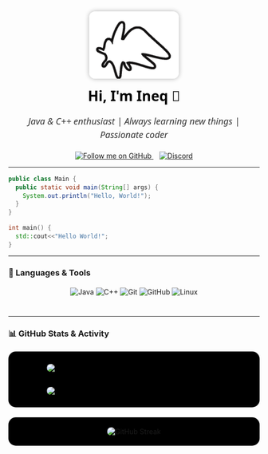 <div align="center">
  <img src="./LOGO.png" alt="LOGO" width="180" style="border-radius: 12px; box-shadow: 0 0 10px rgba(0,0,0,0.3);" />
  
  <h1 style="color: #000000; margin-top: 12px; font-weight: 700; font-family: 'Segoe UI', Tahoma, Geneva, Verdana, sans-serif;">
    Hi, I'm <b>Ineq</b> 👋
  </h1>
  
  <p style="font-size: 18px; color: #333333; max-width: 600px; margin: 12px auto 20px; line-height: 1.5; font-style: italic; font-family: 'Segoe UI', Tahoma, Geneva, Verdana, sans-serif;">
    Java &amp; C++ enthusiast | Always learning new things | Passionate coder
  </p>

  <p>
    <a href="https://github.com/TheIneq" target="_blank" rel="noopener" style="margin-right: 12px;">
      <img src="https://img.shields.io/github/followers/TheIneq?style=social&label=Follow&color=black" alt="Follow me on GitHub" />
    </a>
    <a href="https://discord.gg/8y48sTTNCW" target="_blank" rel="noopener">
      <img src="https://img.shields.io/badge/Discord-theineq-000000?style=flat&logo=discord&logoColor=white" alt="Discord" />
    </a>
  </p>
</div>

---
```java
public class Main {
  public static void main(String[] args) {
    System.out.println("Hello, World!");
  }
}
```

```cpp
int main() {
  std::cout<<"Hello World!";
}
```

---

### 🧰 Languages & Tools

<p align="center" style="margin-top: 20px; margin-bottom: 40px;">
  <img alt="Java" src="https://img.shields.io/badge/Java-000000?style=for-the-badge&logo=java&logoColor=white" />
  <img alt="C++" src="https://img.shields.io/badge/C++-000000?style=for-the-badge&logo=c%2B%2B&logoColor=white" />
  <img alt="Git" src="https://img.shields.io/badge/Git-000000?style=for-the-badge&logo=git&logoColor=white" />
  <img alt="GitHub" src="https://img.shields.io/badge/GitHub-000000?style=for-the-badge&logo=github&logoColor=white" />
  <img alt="Linux" src="https://img.shields.io/badge/Linux-000000?style=for-the-badge&logo=linux&logoColor=white" />
</p>

---

### 📊 GitHub Stats & Activity

<div align="center" style="background-color: #000000; padding: 25px 15px; border-radius: 15px; display: flex; justify-content: center; gap: 30px; flex-wrap: wrap; margin-top: 20px; margin-bottom: 20px;">
  <img src="https://github-readme-stats.vercel.app/api?username=TheIneq&show_icons=true&theme=dark&hide_border=true&text_color=ffffff&icon_color=ffffff" width="350" style="border-radius: 12px; background: #000000;" />
  <img src="https://github-readme-stats.vercel.app/api/top-langs/?username=TheIneq&layout=compact&theme=dark&hide_border=true&text_color=ffffff" width="350" style="border-radius: 12px; background: #000000;" />
</div>

<div align="center" style="background-color: #000000; padding: 20px 0; border-radius: 15px;">
  <img src="https://streak-stats.demolab.com?user=TheIneq&theme=dark&hide_border=true" alt="GitHub Streak" width="720" style="border-radius: 12px; background: #000000;" />
</div>

